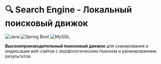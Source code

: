 # 🔍 Search Engine - Локальный поисковый движок
![Java](https://img.shields.io/badge/java-%23ED8B00.svg?style=for-the-badge&logo=openjdk&logoColor=white)
![Spring Boot](https://img.shields.io/badge/Spring_Boot-6DB33F?style=for-the-badge&logo=spring&logoColor=white)
![MySQL](https://img.shields.io/badge/mysql-%2300f.svg?style=for-the-badge&logo=mysql&logoColor=white)

**Высокопроизводительный поисковый движок** для сканирования и индексации веб-сайтов с морфологическим поиском и ранжированием результатов.
